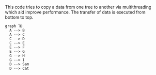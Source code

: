 This code tries to copy a data from one tree to another via multithreading which aid improve performance. The transfer of data is executed from bottom to top.
```mermaid
graph TD
  A --> B
  A --> C
  C --> D
  C --> E
  E --> F
  E --> G
  G --> H
  G --> I
  D --> Sam
  D --> Cat
```
